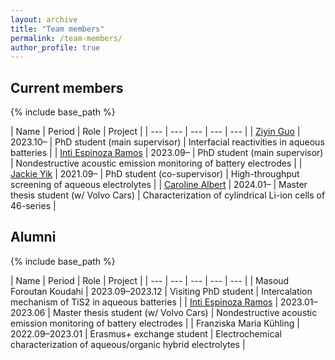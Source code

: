 ```yaml
---
layout: archive
title: "Team members"
permalink: /team-members/
author_profile: true
---
```



Current members
------
{% include base_path %}

| Name | Period | Role | Project |
| --- | --- | --- | --- | --- |
| [Ziyin Guo](https://www.katalog.uu.se/profile/?id=N23-1204) | 2023.10– |  PhD student (main supervisor) | Interfacial reactivities in aqueous batteries |
| [Inti Espinoza Ramos](https://www.katalog.uu.se/profile/?id=N22-763) | 2023.09– | PhD student (main supervisor) | Nondestructive acoustic emission monitoring of battery electrodes |
| [Jackie Yik](https://www.katalog.uu.se/profile/?id=N21-1121) | 2021.09– |  PhD student (co-supervisor) | High-throughput screening of aqueous electrolytes |
| [Caroline Albert](https://www.katalog.uu.se/profile/?id=N22-2331) | 2024.01– |  Master thesis student (w/ Volvo Cars) | Characterization of cylindrical Li-ion cells of 46-series |

<!--
{% for post in site.team-members reversed %}
  {% include archive-single.html %}
{% endfor %}
-->

Alumni
------
{% include base_path %}

| Name | Period | Role | Project |
| --- | --- | --- | --- | --- |
| Masoud Foroutan Koudahi  | 2023.09–2023.12 | Visiting PhD student | Intercalation mechanism of TiS2 in aqueous batteries |
| [Inti Espinoza Ramos](https://www.katalog.uu.se/profile/?id=N22-763) | 2023.01–2023.06 | Master thesis student (w/ Volvo Cars) | Nondestructive acoustic emission monitoring of battery electrodes |
| Franziska Maria Kühling | 2022.09–2023.01 | Erasmus+ exchange student | Electrochemical characterization of aqueous/organic hybrid electrolytes |

<!--
{% for post in site.team-members reversed %}
  {% include archive-single.html %}
{% endfor %}
-->
